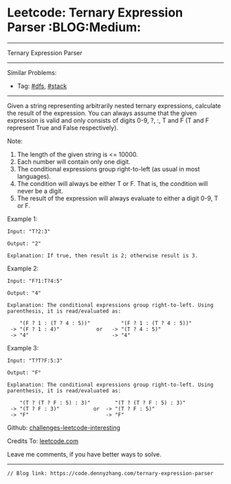 # Leetcode: Ternary Expression Parser     :BLOG:Medium:


---

Ternary Expression Parser  

---

Similar Problems:  
-   Tag: [#dfs](https://code.dennyzhang.com/tag/dfs), [#stack](https://code.dennyzhang.com/tag/stack)

---

Given a string representing arbitrarily nested ternary expressions, calculate the result of the expression. You can always assume that the given expression is valid and only consists of digits 0-9, ?, :, T and F (T and F represent True and False respectively).  

Note:  

1.  The length of the given string is <= 10000.
2.  Each number will contain only one digit.
3.  The conditional expressions group right-to-left (as usual in most languages).
4.  The condition will always be either T or F. That is, the condition will never be a digit.
5.  The result of the expression will always evaluate to either a digit 0-9, T or F.

Example 1:  

    Input: "T?2:3"
    
    Output: "2"
    
    Explanation: If true, then result is 2; otherwise result is 3.

Example 2:  

    Input: "F?1:T?4:5"
    
    Output: "4"
    
    Explanation: The conditional expressions group right-to-left. Using parenthesis, it is read/evaluated as:
    
        "(F ? 1 : (T ? 4 : 5))"          "(F ? 1 : (T ? 4 : 5))"
     -> "(F ? 1 : 4)"            or   -> "(T ? 4 : 5)"
     -> "4"                           -> "4"

Example 3:  

    Input: "T?T?F:5:3"
    
    Output: "F"
    
    Explanation: The conditional expressions group right-to-left. Using parenthesis, it is read/evaluated as:
    
        "(T ? (T ? F : 5) : 3)"        "(T ? (T ? F : 5) : 3)"
     -> "(T ? F : 3)"           or  -> "(T ? F : 5)"
     -> "F"                         -> "F"

Github: [challenges-leetcode-interesting](https://github.com/DennyZhang/challenges-leetcode-interesting/tree/master/ternary-expression-parser)  

Credits To: [leetcode.com](https://leetcode.com/problems/ternary-expression-parser/description/)  

Leave me comments, if you have better ways to solve.  

---

    // Blog link: https://code.dennyzhang.com/ternary-expression-parser